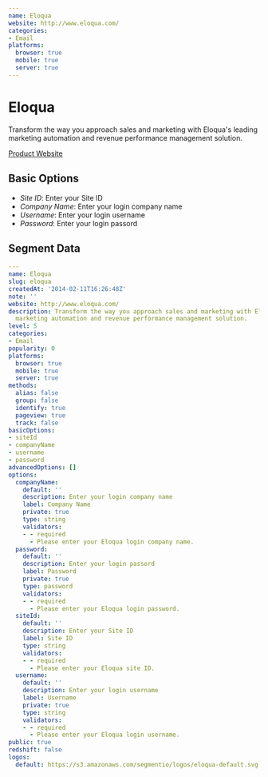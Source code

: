 ```yaml
---
name: Eloqua
website: http://www.eloqua.com/
categories:
- Email
platforms:
  browser: true
  mobile: true
  server: true
---
```


# Eloqua

Transform the way you approach sales and marketing with Eloqua's leading marketing automation and revenue performance management solution.

[Product Website](http://www.eloqua.com/)

## Basic Options

- *Site ID*: Enter your Site ID
- *Company Name*: Enter your login company name
- *Username*: Enter your login username
- *Password*: Enter your login passord


## Segment Data
```yaml
---
name: Eloqua
slug: eloqua
createdAt: '2014-02-11T16:26:48Z'
note: ''
website: http://www.eloqua.com/
description: Transform the way you approach sales and marketing with Eloqua's leading
  marketing automation and revenue performance management solution.
level: 5
categories:
- Email
popularity: 0
platforms:
  browser: true
  mobile: true
  server: true
methods:
  alias: false
  group: false
  identify: true
  pageview: true
  track: false
basicOptions:
- siteId
- companyName
- username
- password
advancedOptions: []
options:
  companyName:
    default: ''
    description: Enter your login company name
    label: Company Name
    private: true
    type: string
    validators:
    - - required
      - Please enter your Eloqua login company name.
  password:
    default: ''
    description: Enter your login passord
    label: Password
    private: true
    type: password
    validators:
    - - required
      - Please enter your Eloqua login password.
  siteId:
    default: ''
    description: Enter your Site ID
    label: Site ID
    type: string
    validators:
    - - required
      - Please enter your Eloqua site ID.
  username:
    default: ''
    description: Enter your login username
    label: Username
    private: true
    type: string
    validators:
    - - required
      - Please enter your Eloqua login username.
public: true
redshift: false
logos:
  default: https://s3.amazonaws.com/segmentio/logos/eloqua-default.svg

```

